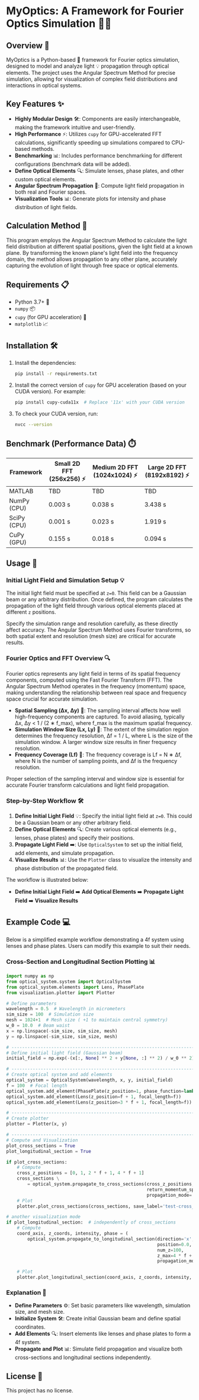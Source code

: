 # MyOptics: A Framework for Fourier Optics Simulation 🚀🔬

## Overview 🌟

MyOptics is a Python-based 🐍 framework for Fourier optics simulation, designed to model and analyze light 💡 propagation through optical elements. The project uses the Angular Spectrum Method for precise simulation, allowing for visualization of complex field distributions and interactions in optical systems.

## Key Features ✨

- **Highly Modular Design** 🛠️: Components are easily interchangeable, making the framework intuitive and user-friendly.
- **High Performance** ⚡: Utilizes `cupy` for GPU-accelerated FFT calculations, significantly speeding up simulations compared to CPU-based methods.
- **Benchmarking** 📊: Includes performance benchmarking for different configurations (benchmark data will be added).
- **Define Optical Elements** 🔍: Simulate lenses, phase plates, and other custom optical elements.
- **Angular Spectrum Propagation** 📐: Compute light field propagation in both real and Fourier spaces.
- **Visualization Tools** 📊: Generate plots for intensity and phase distribution of light fields.

## Calculation Method 🧠

This program employs the Angular Spectrum Method to calculate the light field distribution at different spatial positions, given the light field at a known plane. By transforming the known plane's light field into the frequency domain, the method allows propagation to any other plane, accurately capturing the evolution of light through free space or optical elements.

## Requirements 📋

- Python 3.7+ 🐍
- `numpy` 📦
- `cupy` (for GPU acceleration) 💨
- `matplotlib` 📈

## Installation 🛠️

1. Install the dependencies:

   ```bash
   pip install -r requirements.txt
   ```

2. Install the correct version of `cupy` for GPU acceleration (based on your CUDA version). For example:

   ```bash
   pip install cupy-cuda11x  # Replace '11x' with your CUDA version
   ```

3. To check your CUDA version, run:

   ```bash
   nvcc --version
   ```

## Benchmark (Performance Data) ⏱️

| Framework           | Small 2D FFT (256x256) ⚡ | Medium 2D FFT (1024x1024) ⚡ | Large 2D FFT (8192x8192) ⚡ |
|---------------------|--------------------------|-----------------------------|----------------------------|
| MATLAB              | TBD                      | TBD                         | TBD                        |
| NumPy (CPU)         | 0.003 s                  | 0.038 s                     | 3.438 s                    |
| SciPy (CPU)         | 0.001 s                  | 0.023 s                     | 1.919 s                    |
| CuPy (GPU)          | 0.155 s                  | 0.018 s                     | 0.094 s                    |

## Usage 📝

### Initial Light Field and Simulation Setup 💡

The initial light field must be specified at `z=0`. This field can be a Gaussian beam or any arbitrary distribution. Once defined, the program calculates the propagation of the light field through various optical elements placed at different `z` positions.

Specify the simulation range and resolution carefully, as these directly affect accuracy. The Angular Spectrum Method uses Fourier transforms, so both spatial extent and resolution (mesh size) are critical for accurate results.

### Fourier Optics and FFT Overview 🔍

Fourier optics represents any light field in terms of its spatial frequency components, computed using the Fast Fourier Transform (FFT). The Angular Spectrum Method operates in the frequency (momentum) space, making understanding the relationship between real space and frequency space crucial for accurate simulation.

- **Spatial Sampling (Δx, Δy)** 📏: The sampling interval affects how well high-frequency components are captured. To avoid aliasing, typically Δx, Δy < 1 / (2 ∗ f_max), where f_max is the maximum spatial frequency.
- **Simulation Window Size (Lx, Ly)** 📐: The extent of the simulation region determines the frequency resolution, Δf = 1 / L, where L is the size of the simulation window. A larger window size results in finer frequency resolution.
- **Frequency Coverage (Lf)** 🌌: The frequency coverage is Lf = N ∗ Δf, where N is the number of sampling points, and Δf is the frequency resolution.

Proper selection of the sampling interval and window size is essential for accurate Fourier transform calculations and light field propagation.

### Step-by-Step Workflow 🛠️

1. **Define Initial Light Field** 💡: Specify the initial light field at `z=0`. This could be a Gaussian beam or any other arbitrary field.
2. **Define Optical Elements** 🔍: Create various optical elements (e.g., lenses, phase plates) and specify their positions.
3. **Propagate Light Field** ➡️: Use `OpticalSystem` to set up the initial field, add elements, and simulate propagation.
4. **Visualize Results** 📊: Use the `Plotter` class to visualize the intensity and phase distribution of the propagated field.

The workflow is illustrated below:

- **Define Initial Light Field** ➡️ **Add Optical Elements** ➡️ **Propagate Light Field** ➡️ **Visualize Results**

## Example Code 💻

Below is a simplified example workflow demonstrating a 4f system using lenses and phase plates. Users can modify this example to suit their needs.

### Cross-Section and Longitudinal Section Plotting 📊

```python
import numpy as np
from optical_system.system import OpticalSystem
from optical_system.elements import Lens, PhasePlate
from visualization.plotter import Plotter

# Define parameters
wavelength = 0.5  # Wavelength in micrometers
sim_size = 100  # Simulation size
mesh = 1024+1  # Mesh size ( +1 to maintain central symmetry)
w_0 = 10.0  # Beam waist
x = np.linspace(-sim_size, sim_size, mesh)
y = np.linspace(-sim_size, sim_size, mesh)

# ----------------------------------------------------------------------------------------------------------------------
# Define initial light field (Gaussian beam)
initial_field = np.exp(-(x[:, None] ** 2 + y[None, :] ** 2) / w_0 ** 2)

# ----------------------------------------------------------------------------------------------------------------------
# Create optical system and add elements
optical_system = OpticalSystem(wavelength, x, y, initial_field)
f = 100  # Focal length
optical_system.add_element(PhasePlate(z_position=1, phase_function=lambda X, Y: np.exp(1j * np.arctan2(Y, X))))
optical_system.add_element(Lens(z_position=f + 1, focal_length=f))
optical_system.add_element(Lens(z_position=3 * f + 1, focal_length=f))

# ----------------------------------------------------------------------------------------------------------------------
# Create plotter
plotter = Plotter(x, y)

# ----------------------------------------------------------------------------------------------------------------------
# Compute and Visualization
plot_cross_sections = True
plot_longitudinal_section = True

if plot_cross_sections:
    # Compute
    cross_z_positions = [0, 1, 2 * f + 1, 4 * f + 1]
    cross_sections \
        = optical_system.propagate_to_cross_sections(cross_z_positions,
                                                     return_momentum_space_spectrum=True,
                                                     propagation_mode='Fresnel')  # Fresnel | Rigorous
    # Plot
    plotter.plot_cross_sections(cross_sections, save_label='test-cross_section', show=False)

# another visualization mode
if plot_longitudinal_section:  # independently of cross_sections
    # Compute
    coord_axis, z_coords, intensity, phase = (
        optical_system.propagate_to_longitudinal_section(direction='x',
                                                         position=0.0,
                                                         num_z=100,
                                                         z_max=4 * f + 1,
                                                         propagation_mode='Rigorous'))  # Fresnel | Rigorous

    # Plot
    plotter.plot_longitudinal_section(coord_axis, z_coords, intensity, phase, save_label='test-longitudinal_section', show=False)
```

### Explanation 📖

- **Define Parameters** ⚙️: Set basic parameters like wavelength, simulation size, and mesh size.
- **Initialize System** 🛠️: Create initial Gaussian beam and define spatial coordinates.
- **Add Elements** 🔍: Insert elements like lenses and phase plates to form a 4f system.
- **Propagate and Plot** 📊: Simulate field propagation and visualize both cross-sections and longitudinal sections independently.

## License 📜

This project has no license.

